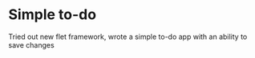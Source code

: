 # Simple to-do
Tried out new flet framework, wrote a simple to-do app with an ability to save changes